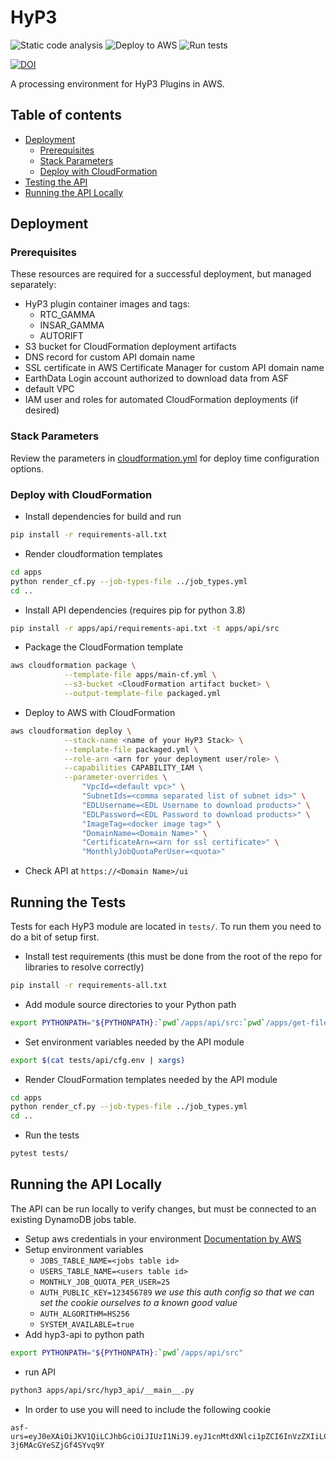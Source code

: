 # HyP3
![Static code analysis](https://github.com/ASFHyP3/hyp3/workflows/Static%20code%20analysis/badge.svg)
![Deploy to AWS](https://github.com/ASFHyP3/hyp3/workflows/Deploy%20to%20AWS/badge.svg)
![Run tests](https://github.com/ASFHyP3/hyp3/workflows/Run%20tests/badge.svg)

[![DOI](https://zenodo.org/badge/259996151.svg)](https://zenodo.org/badge/latestdoi/259996151)


A processing environment for HyP3 Plugins in AWS.

## Table of contents
- [Deployment](#deployment)
  - [Prerequisites](#prerequisites)
  - [Stack Parameters](#stack-parameters)
  - [Deploy with CloudFormation](#deploy-with-cloudformation)
- [Testing the API](#testing-the-api)
- [Running the API Locally](#running-the-api-locally)

## Deployment

### Prerequisites
These resources are required for a successful deployment, but managed separately:

- HyP3 plugin container images and tags:
  - RTC_GAMMA
  - INSAR_GAMMA
  - AUTORIFT
- S3 bucket for CloudFormation deployment artifacts
- DNS record for custom API domain name
- SSL certificate in AWS Certificate Manager for custom API domain name
- EarthData Login account authorized to download data from ASF
- default VPC
- IAM user and roles for automated CloudFormation deployments (if desired)

### Stack Parameters
Review the parameters in [cloudformation.yml](apps/main-cf.yml) for deploy time configuration options.

### Deploy with CloudFormation

- Install dependencies for build and run
```sh
pip install -r requirements-all.txt
```

- Render cloudformation templates
```sh
cd apps
python render_cf.py --job-types-file ../job_types.yml
cd ..
```

- Install API dependencies (requires pip for python 3.8)

```sh
pip install -r apps/api/requirements-api.txt -t apps/api/src
```

- Package the CloudFormation template
```sh
aws cloudformation package \
            --template-file apps/main-cf.yml \
            --s3-bucket <CloudFormation artifact bucket> \
            --output-template-file packaged.yml
```

- Deploy to AWS with CloudFormation
```sh
aws cloudformation deploy \
            --stack-name <name of your HyP3 Stack> \
            --template-file packaged.yml \
            --role-arn <arn for your deployment user/role> \
            --capabilities CAPABILITY_IAM \
            --parameter-overrides \
                "VpcId=<default vpc>" \
                "SubnetIds=<comma separated list of subnet ids>" \
                "EDLUsername=<EDL Username to download products>" \
                "EDLPassword=<EDL Password to download products>" \
                "ImageTag=<docker image tag>" \
                "DomainName=<Domain Name>" \
                "CertificateArn=<arn for ssl certificate>" \
                "MonthlyJobQuotaPerUser=<quota>"
```
- Check API at `https://<Domain Name>/ui`


## Running the Tests
Tests for each HyP3 module are located in `tests/`. To run them you need to do a bit of setup first.

- Install test requirements (this must be done from the root of the repo for libraries to resolve correctly)
```sh
pip install -r requirements-all.txt
```

- Add module source directories to your Python path
```sh
export PYTHONPATH="${PYTHONPATH}:`pwd`/apps/api/src:`pwd`/apps/get-files/src:`pwd`/apps/start-execution/src:`pwd`/apps/upload-log/src"
```

- Set environment variables needed by the API module
```sh
export $(cat tests/api/cfg.env | xargs)
```

- Render CloudFormation templates needed by the API module
```sh
cd apps
python render_cf.py --job-types-file ../job_types.yml
cd ..
```

- Run the tests
```sh
pytest tests/
```

## Running the API Locally
The API can be run locally to verify changes, but must be connected to an existing DynamoDB jobs table.

- Setup aws credentials in your environment [Documentation by AWS](https://boto3.amazonaws.com/v1/documentation/api/latest/guide/quickstart.html#configuration)
- Setup environment variables
  - `JOBS_TABLE_NAME=<jobs table id>`
  - `USERS_TABLE_NAME=<users table id>`
  - `MONTHLY_JOB_QUOTA_PER_USER=25`
  - `AUTH_PUBLIC_KEY=123456789` *we use this auth config so that we can set the cookie ourselves to a known good value*
  - `AUTH_ALGORITHM=HS256`
  - `SYSTEM_AVAILABLE=true`
- Add hyp3-api to python path
```sh
export PYTHONPATH="${PYTHONPATH}:`pwd`/apps/api/src"
```
- run API
```sh
python3 apps/api/src/hyp3_api/__main__.py
```
- In order to use you will need to include the following cookie
```
asf-urs=eyJ0eXAiOiJKV1QiLCJhbGciOiJIUzI1NiJ9.eyJ1cnMtdXNlci1pZCI6InVzZXIiLCJleHAiOjIxNTk1Mzc0OTYyLCJ1cnMtZ3JvdXBzIjpbeyJuYW1lIjoiYXV0aC1ncm91cCIsImFwcF91aWQiOiJhdXRoLXVpZCJ9XX0.hMtgDTqS5wxDPCzK9MlXB-3j6MAcGYeSZjGf4SYvq9Y
```
